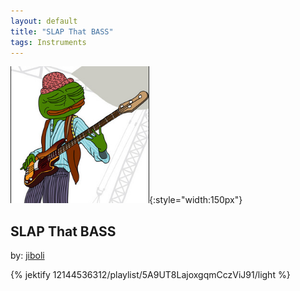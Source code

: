 ```yaml
---
layout: default
title: "SLAP That BASS"
tags: Instruments
---
```

![Pepe](/assets/img/bass.png){:style="width:150px"}
## SLAP That BASS
by: [jiboli](https://open.spotify.com/user/12144536312)



{% jektify 12144536312/playlist/5A9UT8LajoxgqmCczViJ91/light %}